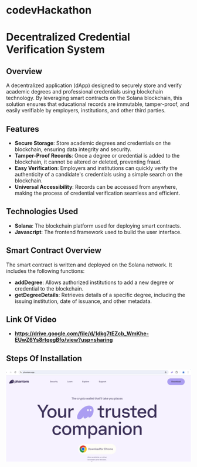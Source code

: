 # codevHackathon
# Decentralized Credential Verification System

## Overview

A decentralized application (dApp) designed to securely store and verify academic degrees and professional credentials using blockchain technology. By leveraging smart contracts on the Solana blockchain, this solution ensures that educational records are immutable, tamper-proof, and easily verifiable by employers, institutions, and other third parties.

## Features

- **Secure Storage**: Store academic degrees and credentials on the blockchain, ensuring data integrity and security.
- **Tamper-Proof Records**: Once a degree or credential is added to the blockchain, it cannot be altered or deleted, preventing fraud.
- **Easy Verification**: Employers and institutions can quickly verify the authenticity of a candidate's credentials using a simple search on the blockchain.
- **Universal Accessibility**: Records can be accessed from anywhere, making the process of credential verification seamless and efficient.

## Technologies Used

- **Solana**: The blockchain platform used for deploying smart contracts.
- **Javascript**: The frontend framework used to build the user interface.

## Smart Contract Overview

The smart contract is written and deployed on the Solana network. It includes the following functions:

- **addDegree**: Allows authorized institutions to add a new degree or credential to the blockchain.
- **getDegreeDetails**: Retrieves details of a specific degree, including the issuing institution, date of issuance, and other metadata.

## Link Of Video
- **https://drive.google.com/file/d/1dkg7tEZcb_WmKhe-EUwZ6Ys8rtqegBfo/view?usp=sharing**

## Steps Of Installation
![Alt text](res/1.jpg)

